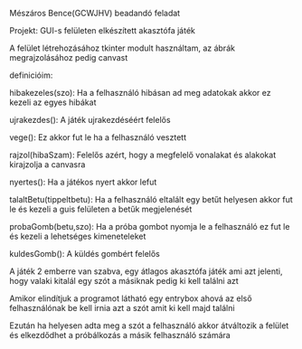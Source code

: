 Mészáros Bence(GCWJHV) beadandó feladat

Projekt: GUI-s felületen elkészített akasztófa játék

A felület létrehozásához tkinter modult használtam, az ábrák megrajzolásához pedig canvast

definicióim:

hibakezeles(szo): Ha a felhasználó hibásan ad meg adatokak akkor ez kezeli az egyes hibákat

ujrakezdes(): A játék ujrakezdéséért felelős

vege(): Ez akkor fut le ha a felhasználó vesztett

rajzol(hibaSzam): Felelős azért, hogy a megfelelő vonalakat és alakokat kirajzolja a canvasra

nyertes(): Ha a játékos nyert akkor lefut

talaltBetu(tippeltbetu): Ha a felhasználó eltalált egy betűt helyesen akkor fut le és kezeli a guis felületen a betűk megjelenését

probaGomb(betu,szo): Ha a próba gombot nyomja le a felhasználó ez fut le és kezeli a lehetséges kimeneteleket

kuldesGomb(): A küldés gombért felelős

A játék 2 emberre van szabva, egy átlagos akasztófa játék ami azt jelenti, hogy valaki kitalál egy szót a másiknak pedig ki kell találni azt

Amikor elindítjuk a programot látható egy entrybox ahová az első felhasználónak be kell irnia azt a szót amit ki kell majd találni

Ezután ha helyesen adta meg a szót a felhasználó akkor átváltozik a felület és elkezdődhet a próbálkozás a másik felhasználó számára
